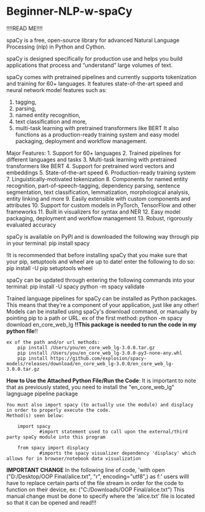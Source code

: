 # Beginner-NLP-w-spaCy

!!!!READ ME!!!!

spaCy is a free, open-source library for advanced Natural Language Processing (nlp) in Python and Cython. 

spaCy is designed specifically for production use and helps you build applications that process and “understand” large volumes of text.

spaCy comes with pretrained pipelines and currently supports tokenization and training for 60+ languages. 
It features state-of-the-art speed and neural network model features such as: 
   1. tagging, 
   2. parsing, 
   3. named entity recognition, 
   4. text classification and more, 
   5. multi-task learning with pretrained transformers like BERT
It also functions as a production-ready training system and easy model packaging, deployment and workflow management. 

Major Features:
    1. Support for 60+ languages
    2. Trained pipelines for different languages and tasks
    3. Multi-task learning with pretrained transformers like BERT
    4. Support for pretrained word vectors and embeddings
    5. State-of-the-art speed
    6. Production-ready training system
    7. Linguistically-motivated tokenization
    8. Components for named entity recognition, part-of-speech-tagging, dependency parsing, sentence segmentation, text classification, lemmatization, morphological analysis, entity linking and more
    9. Easily extensible with custom components and attributes
    10. Support for custom models in PyTorch, TensorFlow and other frameworks
    11. Built in visualizers for syntax and NER
    12. Easy model packaging, deployment and workflow management
    13. Robust, rigorously evaluated accuracy

spaCy is available on PyPI and is downloaded the following way through pip in your terminal:
    pip install spacy

!It is recommended that before installing spaCy that you make sure that your pip, setuptools and wheel are up to date!
    enter the following to do so:
        pip install -U pip setuptools wheel

spaCy can be updated through entering the following commands into your terminal:
    pip install -U spacy
    python -m spacy validate

Trained language pipelines for spaCy can be installed as Python packages. 
This means that they're a component of your application, just like any other! 
Models can be installed using spaCy's download command, or manually by pointing pip to a path or URL.
    ex of the first method: 
        python -m spacy download en_core_web_lg
            **!!This package is needed to run the code in my python file**!!

    ex of the path and/or url methods:
        pip install /Users/you/en_core_web_lg-3.0.0.tar.gz
        pip install /Users/you/en_core_web_lg-3.0.0-py3-none-any.whl
        pip install https://github.com/explosion/spacy-models/releases/download/en_core_web_lg-3.0.0/en_core_web_lg-3.0.0.tar.gz

**How to Use the Attached Python File/Run the Code**:
    It is important to note that as previously stated, you need to install the "en_core_web_lg" lagnguage pipeline package
 
    You must also import spacy (to actually use the module) and displacy in order to properly execute the code.
	Method(s) seen below:

		import spacy
    			#import statement used to call upon the external/third party spaCy module into this program

		from spacy import displacy
    			#imports the spacy visualizer dependency 'displacy' which allows for in browser/notebook data visualization
**IMPORTANT CHANGE**
    In the following line of code, 
	'with open ("D:/Desktop/OOP Final/alice.txt", "r", encoding="utf8",) as f:'
    users willl have to replace certain parts of the file stream in order for the code to function on their device, ex: ("C:/Downloads/OOP Final/alice.txt")
	This manual change must be done to specify where the 'alice.txt' file is located so that it can be opened and read!!!
